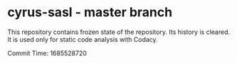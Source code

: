 # cyrus-sasl - master branch

This repository contains frozen state of the repository.
Its history is cleared. It is used only for static code
analysis with Codacy.

Commit Time: 1685528720